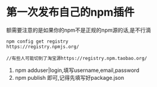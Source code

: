 # 第一次发布自己的npm插件

额需要注意的是如果你的npm不是正规的npm源的话,是不行滴

```shell
npm config get registry
https://registry.npmjs.org/

//有些人可能切到了淘宝源https://registry.npm.taobao.org/
```

1.  npm adduser|login,填写username,email,password
2.  npm publish 即可,记得先填写好package.json